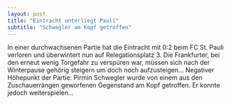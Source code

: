 ```yaml
---
layout: post
title: "Eintracht unterliegt Pauli"
subtitle: "Schwegler am Kopf getroffen"
---
```


In einer durchwachsenen Partie hat die Eintracht mit 0:2 beim FC St. Pauli verloren und überwintert nun auf Relegationsplatz 3. Die Frankfurter, bei den erneut wenig Torgefahr zu verspüren war, müssen sich nach der Winterpause gehörig steigern um doch noch aufzusteigen... Negativer Höhepunkt der Partie: Pirmin Schwegler wurde von einem aus den Zuschauerrängen geworfenen Gegenstand am Kopf getroffen. Er konnte jedoch weiterspielen...


